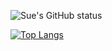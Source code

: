 
![Sue's GitHub status](https://github-readme-stats.vercel.app/api?username=SUESTRALROPIET&hide=contribs,prs&show_icons=true)

[![Top Langs](https://github-readme-stats.vercel.app/api/top-langs/?username=SUESTRALROPIET&layout=compact)](https://github.com/anuraghazra/github-readme-stats)

<!--
**SUESTRALROPIET/SUESTRALROPIET** is a ✨ _special_ ✨ repository because its `README.md` (this file) appears on your GitHub profile.

Here are some ideas to get you started:

- 🔭 I’m currently working on ...
- 🌱 I’m currently learning ...
- 👯 I’m looking to collaborate on ...
- 🤔 I’m looking for help with ...
- 💬 Ask me about ...
- 📫 How to reach me: ...
- 😄 Pronouns: ...
- ⚡ Fun fact: ...
-->
